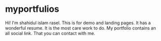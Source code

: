 # myportfulios
Hi! I'm shahidul islam rasel. This is for demo and landing pages. It has a wonderful resume. It is the most care work to do. My portfolio contains an all social link. That you can contact with me.
